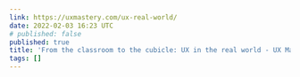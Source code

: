 ```yaml
---
link: https://uxmastery.com/ux-real-world/
date: 2022-02-03 16:23 UTC
# published: false
published: true
title: 'From the classroom to the cubicle: UX in the real world - UX Mastery'
tags: []
---
```



